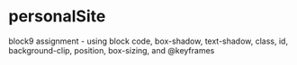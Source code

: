 # personalSite
block9 assignment - using block code, box-shadow, text-shadow, class, id, background-clip, position, box-sizing, and @keyframes
